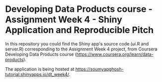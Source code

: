 # Developing Data Products course - Assignment Week 4 - Shiny Application and Reproducible Pitch

In this repository you could find the Shiny app's source code (ui.R and server.R) corresponding to the Assignment Week 4 project, from Coursera Developing Data Products course (https://www.coursera.org/learn/data-products).

The application is being hosted at https://soumyapghosh-tutorial.shinyapps.io/dt_week4/.
